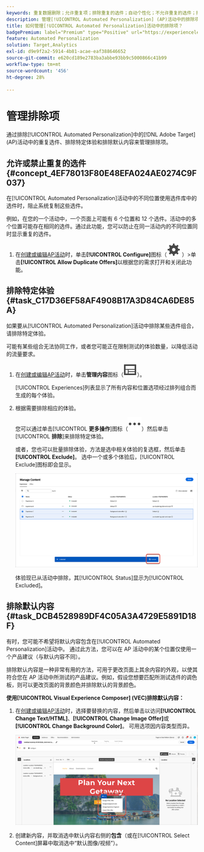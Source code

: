 ```yaml
---
keywords: 重复数据删除；允许重复项；排除重复的选件；自动个性化；不允许重复的选件；排除；默认内容；
description: 管理[!UICONTROL Automated Personalization] (AP)活动中的排除项。
title: 如何管理[!UICONTROL Automated Personalization]活动中的排除项？
badgePremium: label="Premium" type="Positive" url="https://experienceleague.adobe.com/docs/target/using/introduction/intro.html?lang=zh-Hans#premium newtab=true" tooltip="查看Target Premium中包含的内容。"
feature: Automated Personalization
solution: Target,Analytics
exl-id: d9e9f2a2-5914-4b81-acae-eaf388646652
source-git-commit: e620cd189e2783ba3abbe93bb9c5000866c41b99
workflow-type: tm+mt
source-wordcount: '456'
ht-degree: 28%

---
```


# 管理排除项

通过排除[!UICONTROL Automated Personalization]中的[!DNL Adobe Target] (AP)活动中的重复选件、排除特定体验和排除默认内容来管理排除项。

## 允许或禁止重复的选件 {#concept_4EF78013F80E48EFA024AE0274C9F037}

在[!UICONTROL Automated Personalization]活动中的不同位置使用选件库中的选件时，阻止系统复制这些选件。

例如，在您的一个活动中，一个页面上可能有 6 个位置和 12 个选件。活动中的多个位置可能存在相同的选件。通过此功能，您可以防止在同一活动内的不同位置同时显示重复的选件。

1. 在[创建或编辑AP活动](/help/main/c-activities/t-automated-personalization/create-ap-activity.md)时，单击&#x200B;**[!UICONTROL Configure]**&#x200B;图标（![配置图标](/help/main/assets/icons/Setting.svg) ）>单击&#x200B;**[!UICONTROL Allow Duplicate Offers]**&#x200B;以根据您的需求打开和关闭此功能。

## 排除特定体验 {#task_C17D36EF58AF4908B17A3D84CA6DE85A}

如果要从[!UICONTROL Automated Personalization]活动中排除某些选件组合，请排除特定体验。

可能有某些组合无法协同工作，或者您可能正在限制测试的体验数量，以降低活动的流量要求。

1. 在[创建或编辑AP活动](/help/main/c-activities/t-automated-personalization/create-ap-activity.md)时，单击&#x200B;**管理内容**&#x200B;图标（![管理内容图标](/help/main/assets/icons/Experience.svg)）。

   [!UICONTROL Experiences]列表显示了所有内容和位置选项经过排列组合而生成的每个体验。

1. 根据需要排除相应的体验。

   您可以通过单击&#x200B;[!UICONTROL **更多操作**]&#x200B;图标（![更多操作图标](/help/main/assets/icons/MoreSmall.svg)）然后单击&#x200B;[!UICONTROL **排除**]&#x200B;来排除特定体验。

   或者，您也可以批量排除体验，方法是选中相关体验的复选框，然后单击&#x200B;**[!UICONTROL Exclude]**。 选中一个或多个体验后，[!UICONTROL Exclude]图标即会显示。

   ![批量排除体验](/help/main/c-activities/t-automated-personalization/assets/exclude1.png)

   体验现已从活动中排除，其[!UICONTROL Status]显示为[!UICONTROL Excluded]。

## 排除默认内容 {#task_DCB4528989DF4C05A3A4729E5891D18F}

有时，您可能不希望将默认内容包含在[!UICONTROL Automated Personalization]活动中。 通过此方法，您可以在 AP 活动中的某个位置仅使用一个产品建议（与默认内容不同）。

排除默认内容是一种非常有用的方法，可用于更改页面上其余内容的外观，以使其符合您在 AP 活动中所测试的产品建议。例如，假设您想要匹配所测试选件的调色板，则可以更改页面的背景颜色并排除默认的背景颜色。

**使用[!UICONTROL Visual Experience Composer] (VEC)排除默认内容：**

1. 在[创建或编辑AP活动](/help/main/c-activities/t-automated-personalization/create-ap-activity.md)时，选择要替换的内容，然后单击以访问&#x200B;**[!UICONTROL Change Text/HTML]**、**[!UICONTROL Change Image Offer]**&#x200B;或&#x200B;**[!UICONTROL Change Background Color]**。 可用选项因内容类型而异。

   ![更改选项](/help/main/c-activities/t-automated-personalization/assets/options.png)

1. 创建新内容，并取消选中默认内容右侧的&#x200B;**包含**（或在[!UICONTROL Select Content]屏幕中取消选中“默认图像/视频”）。

   <!-- Depending on the content or offer type, the [!UICONTROL Include] checkbox is in a slightly different place. 

   For Text/HTML content: 

   ![Include checkbox in Edit Text/HTML dialog box](/help/main/c-activities/t-automated-personalization/assets/exclude_content_vec_1a.png)

   For Image/Video content: 

   ![Include checkbox in Select Content dialog box](/help/main/c-activities/t-automated-personalization/assets/exclude_content_vec_2a.png)

   For background color: 

   ![Include checkbox in Edit Background Color dialog box](/help/main/c-activities/t-automated-personalization/assets/exclude_content_vec_3a.png)-->

<!-- 1. Click **[!UICONTROL Save]**.

   You can see the experiences created from the offers you specified under [!UICONTROL Manage Content]. You notice that no experiences are created in [!UICONTROL Manage Content] using the default offer you excluded. 

   ![exclude_content_vec_4 image](assets/exclude_content_vec_4.png)

**To exclude default content using the [!UICONTROL Form-Based Experience Composer]:** 

1. While creating or editing an AP activity, click **[!UICONTROL Change Text/HTML]** or **[!UICONTROL Change Image Offer]** under **[!UICONTROL Content]**. 
1. In the dialog box, create your new content and uncheck **[!UICONTROL Include]** to the right of the default content (or uncheck the Default Image/Video in the [!UICONTROL Select Content] screen). 

   Depending on the content or offer type, the [!UICONTROL Include] checkbox is in a slightly different place. 

   For Text/HTML content: 

   ![exclude_content_form_1 image](assets/exclude_content_form_1.png)

   For Image/Video content: 

   ![exclude_content_form_2 image](assets/exclude_content_form_2.png)

1. Click **[!UICONTROL Save]**. 

   You can see the experiences created from the offers you specified under [!UICONTROL Manage Content]. You notice that no experiences are created in [!UICONTROL Manage Content] using the default offer you excluded. 

   ![exclude_content_form_3 image](assets/exclude_content_form_3.png)-->

